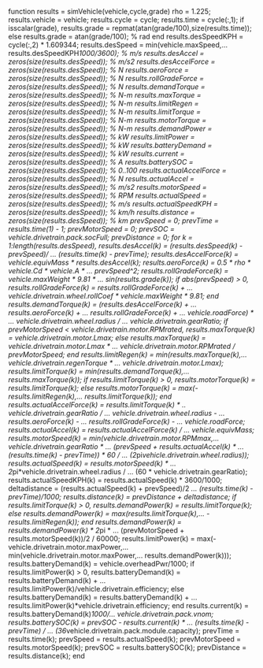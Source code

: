 function results = simVehicle(vehicle,cycle,grade) 
  rho = 1.225; 
  results.vehicle = vehicle;
  results.cycle = cycle; 
  results.time = cycle(:,1);
  if isscalar(grade),
    results.grade = repmat(atan(grade/100),size(results.time));
  else
    results.grade = atan(grade/100); % rad 
  end
  results.desSpeedKPH = cycle(:,2) * 1.609344; 
  results.desSpeed = min(vehicle.maxSpeed,...
                         results.desSpeedKPH*1000/3600); % m/s
  results.desAccel = zeros(size(results.desSpeed)); % m/s2 
  results.desAccelForce = zeros(size(results.desSpeed)); % N 
  results.aeroForce = zeros(size(results.desSpeed)); % N 
  results.rollGradeForce = zeros(size(results.desSpeed)); % N 
  results.demandTorque = zeros(size(results.desSpeed)); % N-m 
  results.maxTorque = zeros(size(results.desSpeed)); % N-m 
  results.limitRegen = zeros(size(results.desSpeed)); % N-m 
  results.limitTorque = zeros(size(results.desSpeed)); % N-m 
  results.motorTorque = zeros(size(results.desSpeed)); % N-m 
  results.demandPower = zeros(size(results.desSpeed)); % kW 
  results.limitPower = zeros(size(results.desSpeed)); % kW 
  results.batteryDemand = zeros(size(results.desSpeed)); % kW 
  results.current = zeros(size(results.desSpeed)); % A 
  results.batterySOC = zeros(size(results.desSpeed)); % 0..100 
  results.actualAccelForce = zeros(size(results.desSpeed)); % N 
  results.actualAccel = zeros(size(results.desSpeed)); % m/s2 
  results.motorSpeed = zeros(size(results.desSpeed)); % RPM 
  results.actualSpeed = zeros(size(results.desSpeed)); % m/s
  results.actualSpeedKPH = zeros(size(results.desSpeed)); % km/h 
  results.distance = zeros(size(results.desSpeed)); % km
  prevSpeed = 0; prevTime = results.time(1) - 1; 
  prevMotorSpeed = 0; prevSOC = vehicle.drivetrain.pack.socFull; 
  prevDistance = 0;
  for k = 1:length(results.desSpeed),
    results.desAccel(k) = (results.desSpeed(k) - prevSpeed)/ ...
                          (results.time(k) - prevTime);
    results.desAccelForce(k) = vehicle.equivMass * results.desAccel(k);
    results.aeroForce(k) = 0.5 * rho * vehicle.Cd * vehicle.A * ...
                           prevSpeed^2; 
    results.rollGradeForce(k) = vehicle.maxWeight * 9.81 * ...
                                sin(results.grade(k));
    if abs(prevSpeed) > 0,
      results.rollGradeForce(k) = results.rollGradeForce(k) + ...
        vehicle.drivetrain.wheel.rollCoef * vehicle.maxWeight * 9.81; 
    end
    results.demandTorque(k) = (results.desAccelForce(k) + ...
                               results.aeroForce(k) + ...
                               results.rollGradeForce(k) + ...
                               vehicle.roadForce) * ...
                               vehicle.drivetrain.wheel.radius / ...
                               vehicle.drivetrain.gearRatio;
    if prevMotorSpeed < vehicle.drivetrain.motor.RPMrated,
      results.maxTorque(k) = vehicle.drivetrain.motor.Lmax;
    else
      results.maxTorque(k) = vehicle.drivetrain.motor.Lmax * ...
        vehicle.drivetrain.motor.RPMrated / prevMotorSpeed;
    end
    results.limitRegen(k) = min(results.maxTorque(k),...
                                vehicle.drivetrain.regenTorque * ...
                                vehicle.drivetrain.motor.Lmax);
    results.limitTorque(k) = min(results.demandTorque(k),...
                                 results.maxTorque(k));
    if results.limitTorque(k) > 0,
      results.motorTorque(k) = results.limitTorque(k);
    else
      results.motorTorque(k) = max(-results.limitRegen(k),...
                                   results.limitTorque(k));
    end
    results.actualAccelForce(k) = results.limitTorque(k) * ..
                                  vehicle.drivetrain.gearRatio / ...
                                  vehicle.drivetrain.wheel.radius - ...
                                  results.aeroForce(k) - ...
                                  results.rollGradeForce(k) - ...
                                  vehicle.roadForce;
    results.actualAccel(k) = results.actualAccelForce(k) / ...
                             vehicle.equivMass;
    results.motorSpeed(k) = min(vehicle.drivetrain.motor.RPMmax,...
                            vehicle.drivetrain.gearRatio * ...
                            (prevSpeed + results.actualAccel(k) * ...
                            (results.time(k) - prevTime)) * 60 / ...
                            (2*pi*vehicle.drivetrain.wheel.radius));
    results.actualSpeed(k) = results.motorSpeed(k) * ...
                             2*pi*vehicle.drivetrain.wheel.radius / ...
                             (60 * vehicle.drivetrain.gearRatio);
    results.actualSpeedKPH(k) = results.actualSpeed(k) * 3600/1000;
    deltadistance = (results.actualSpeed(k) + prevSpeed)/2 *... 
                    (results.time(k) - prevTime)/1000;
    results.distance(k) = prevDistance + deltadistance;
    if results.limitTorque(k) > 0,
      results.demandPower(k) = results.limitTorque(k);
    else
      results.demandPower(k) = max(results.limitTorque(k),...
                                   -results.limitRegen(k));
    end
    results.demandPower(k) = results.demandPower(k) * 2*pi * ...
            (prevMotorSpeed + results.motorSpeed(k))/2 / 60000; 
    results.limitPower(k) = max(-vehicle.drivetrain.motor.maxPower,...
                            min(vehicle.drivetrain.motor.maxPower,...
                                results.demandPower(k)));
    results.batteryDemand(k) = vehicle.overheadPwr/1000;
    if results.limitPower(k) > 0,
      results.batteryDemand(k) = results.batteryDemand(k) + ...
            results.limitPower(k)/vehicle.drivetrain.efficiency;
    else
      results.batteryDemand(k) = results.batteryDemand(k) + ...
            results.limitPower(k)*vehicle.drivetrain.efficiency;
    end
    results.current(k) = results.batteryDemand(k)*1000/...
                         vehicle.drivetrain.pack.vnom;
    results.batterySOC(k) = prevSOC - results.current(k) * ... 
                           (results.time(k) - prevTime) / ...
                      (36*vehicle.drivetrain.pack.module.capacity);
    prevTime = results.time(k);
    prevSpeed = results.actualSpeed(k);
    prevMotorSpeed = results.motorSpeed(k);
    prevSOC = results.batterySOC(k);
    prevDistance = results.distance(k);
  end
